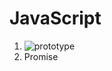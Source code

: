# JavaScript
1. ![prototype](https://images0.cnblogs.com/blog/138012/201409/181637013624694.png)
2. Promise
